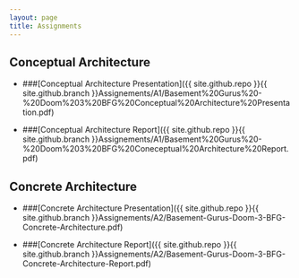 ```yaml
---
layout: page
title: Assignments
---
```


## Conceptual Architecture

* ###[Conceptual Architecture Presentation]({{ site.github.repo }}{{ site.github.branch }}Assignements/A1/Basement%20Gurus%20-%20Doom%203%20BFG%20Conceptual%20Architecture%20Presentation.pdf)

* ###[Conceptual Architecture Report]({{ site.github.repo }}{{ site.github.branch }}Assignements/A1/Basement%20Gurus%20-%20Doom%203%20BFG%20Coneceptual%20Architecture%20Report.pdf)

## Concrete Architecture

* ###[Concrete Architecture Presentation]({{ site.github.repo }}{{ site.github.branch }}Assignements/A2/Basement-Gurus-Doom-3-BFG-Concrete-Architecture.pdf)

* ###[Concrete Architecture Report]({{ site.github.repo }}{{ site.github.branch }}Assignements/A2/Basement-Gurus-Doom-3-BFG-Concrete-Architecture-Report.pdf)
